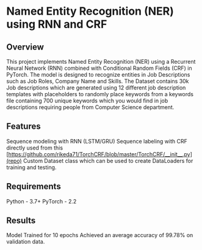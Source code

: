 # Named Entity Recognition (NER) using RNN and CRF

## Overview
This project implements Named Entity Recognition (NER) using a Recurrent Neural Network (RNN) combined with Conditional Random Fields (CRF) in PyTorch. The model is designed to recognize entities in Job Descriptions such as Job Roles, Company Name and Skills.
The Dataset contains 30k Job descriptions which are generated using 12 different job description templates with placeholders to randomly place keywords from a keywords file containing 700 unique keywords which you would find in job descriptions requiring people
from Computer Science department.

## Features
Sequence modeling with RNN (LSTM/GRU)
Sequence labeling with CRF directly used from this [https://github.com/rikeda71/TorchCRF/blob/master/TorchCRF/__init__.py](repo)
Custom Dataset class which can be used to create DataLoaders for training and testing.

## Requirements
Python - 3.7+
PyTorch - 2.2

## Results
Model Trained for 10 epochs
Achieved an average accuracy of 99.78% on validation data.
